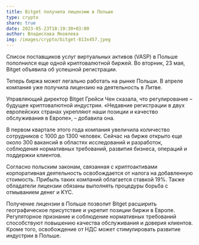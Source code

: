 ```yaml
---
title: Bitget получила лицензию в Польше
type: crypto
share: true
date: 2023-05-23T18:19:30+03:00
author: Владислава Яковлева
img: /images/crypto/bitget-813x457.jpeg
---
```

Список поставщиков услуг виртуальных активов (VASP) в Польше пополнился еще одной криптовалютной биржей. Во вторник, 23 мая, Bitget объявила об успешной регистрации.

Теперь биржа может легально работать на рынке Польши. В апреле компания уже получила лицензию на деятельность в Литве.

Управляющий директор Bitget Грейси Чен сказала, что регулирование – будущее криптовалютной индустрии. «Недавние регистрации в двух европейских странах укрепляют наши позиции и качество обслуживания в Европе», – добавила она.

В первом квартале этого года компания увеличила количество сотрудников с 1000 до 1300 человек. Сейчас на бирже открыто еще около 300 вакансий в областях исследований и разработок, соблюдения нормативных требований, развития бизнеса, операций и поддержки клиентов.

Согласно польским законам, связанная с криптоактивами корпоративная деятельность освобождается от налога на добавленную стоимость. Прибыль таких компаний облагается ставкой 19%. Также обладатели лицензии обязаны выполнять процедуры борьба с отмыванием денег и KYC.

Получение лицензии в Польше позволит Bitget расширить географическое присутствие и укрепит позиции биржи в Европе. Регуляторное признание и соблюдение нормативных требований способствуют повышению качества обслуживания и доверия клиентов. Кроме того, освобождение от НДС может стимулировать развитие индустрии в Польше.